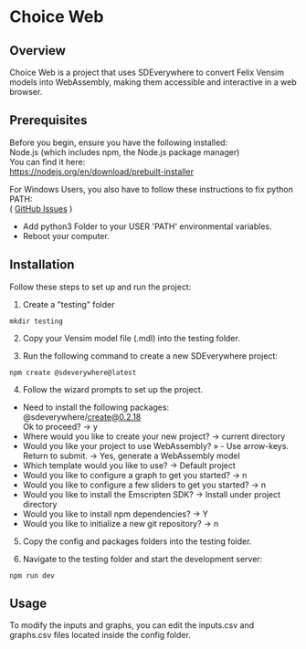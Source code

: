 # Choice Web

## Overview

Choice Web is a project that uses SDEverywhere to convert Felix Vensim models into WebAssembly, making them accessible and interactive in a web browser.

## Prerequisites

Before you begin, ensure you have the following installed:  
Node.js (which includes npm, the Node.js package manager)  
You can find it here:  
https://nodejs.org/en/download/prebuilt-installer  

For Windows Users, you also have to follow these instructions to fix python PATH:  
( [GitHub Issues](https://github.com/climateinteractive/SDEverywhere/issues/359#issuecomment-2029636476) )  

- Add python3 Folder to your USER 'PATH' environmental variables.  
- Reboot your computer.  


## Installation

Follow these steps to set up and run the project:

1) Create a "testing" folder

```
mkdir testing
```

2) Copy your Vensim model file (.mdl) into the testing folder.

3) Run the following command to create a new SDEverywhere project:

```
npm create @sdeverywhere@latest
```

4) Follow the wizard prompts to set up the project.

- Need to install the following packages:  
@sdeverywhere/create@0.2.18  
Ok to proceed? -> y  
- Where would you like to create your new project? -> current directory  
- Would you like your project to use WebAssembly? » - Use arrow-keys. Return to submit. -> Yes, generate a WebAssembly model
- Which template would you like to use? -> Default project  
- Would you like to configure a graph to get you started? -> n  
- Would you like to configure a few sliders to get you started? -> n  
- Would you like to install the Emscripten SDK? -> Install under project directory  
- Would you like to install npm dependencies? -> Y  
- Would you like to initialize a new git repository? -> n  

5) Copy the config and packages folders into the testing folder.

6) Navigate to the testing folder and start the development server:

```
npm run dev
```

## Usage

To modify the inputs and graphs, you can edit the inputs.csv and graphs.csv files located inside the config folder.